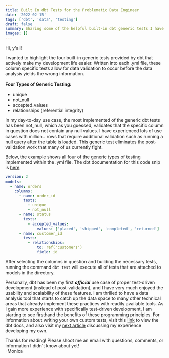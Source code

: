 ```yaml
---
title: Built In dbt Tests for the Problematic Data Engineer
date: '2022-02-15'
tags: ['dbt', 'data', 'testing']
draft: false
summary: Sharing some of the helpful built-in dbt generic tests I have implemented in my workflows.
images: []
---
```


Hi, y'all!

I wanted to highlight the four built-in generic tests provided by dbt that actively make my development life easier. Written into each .yml file, these column specific tests allow for data validation to occur before the data analysis yields the wrong information.
\
\
**Four Types of Generic Testing:**

- unique
- not_null
- accepted_values
- relationships (referential integrity)

In my day-to-day use case, the most implemented of the generic dbt tests has been not_null, which as you guessed, validates that the specific column in question does not contain any null values. I have experienced lots of use cases with million+ rows that require additional validation such as running a null query after the table is loaded. This generic test eliminates the post-validation work that many of us currently fight.

Below, the example shows all four of the generic types of testing implemented within the .yml file. The dbt documentation for this code snip is [here](https://docs.getdbt.com/docs/building-a-dbt-project/tests).

```yml
version: 2
models:
  - name: orders
    columns:
      - name: order_id
        tests:
          - unique
          - not_null
      - name: status
        tests:
          - accepted_values:
              values: ['placed', 'shipped', 'completed', 'returned']
      - name: customer_id
        tests:
          - relationships:
              to: ref('customers')
              field: id
```

After selecting the columns in question and building the necessary tests, running the command `dbt test` will execute all of tests that are attached to models in the directory.

Personally, dbt has been my first **_official_** use case of proper test-driven development (instead of post-validation), and I have very much enjoyed the usability and scalability of these features. I am thrilled to have a data analysis tool that starts to catch up the data space to many other technical areas that already implement these practices with readily available tools. As I gain more experience with specifically test-driven development, I am starting to see firsthand the benefits of these programming principles. For information about writing your own custom tests, visit this [link](https://docs.getdbt.com/docs/guides/writing-custom-generic-tests) to view the dbt docs, and also visit my [next article](./writing-custom-dbt-tests) discussing my experience developing my own.

Thanks for reading! Please shoot me an email with questions, comments, or information I didn't know about yet!
\
-Monica
